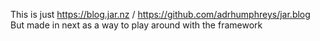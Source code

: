 This is just https://blog.jar.nz / https://github.com/adrhumphreys/jar.blog
But made in next as a way to play around with the framework